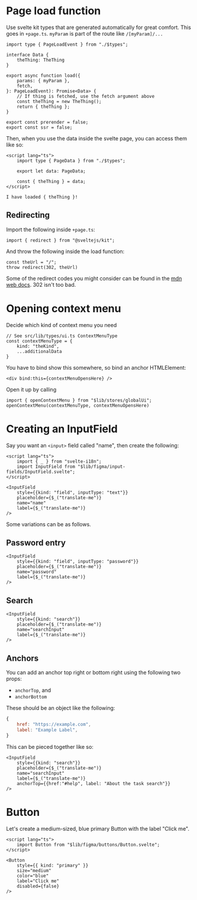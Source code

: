 # Page load function

Use svelte kit types that are generated automatically for great comfort. This
goes in `+page.ts`. `myParam` is part of the route like `/[myParam]/...`

```
import type { PageLoadEvent } from "./$types";

interface Data {
    theThing: TheThing
}

export async function load({
    params: { myParam },
    fetch,
}: PageLoadEvent): Promise<Data> {
    // If thing is fetched, use the fetch argument above
    const theThing = new TheThing();
    return { theThing };
}

export const prerender = false;
export const ssr = false;
```

Then, when you use the data inside the svelte page, you can access them like
so:

```
<script lang="ts">
    import type { PageData } from "./$types";

    export let data: PageData;

    const { theThing } = data;
</script>

I have loaded { theThing }!
```

## Redirecting

Import the following inside `+page.ts`:

```
import { redirect } from "@sveltejs/kit";
```

And throw the following inside the load function:

```
const theUrl = "/";
throw redirect(302, theUrl)
```

Some of the redirect codes you might consider can be found in the [mdn web
docs](https://developer.mozilla.org/en-US/docs/Web/HTTP/Redirections). 302
isn't too bad.

# Opening context menu

Decide which kind of context menu you need

```
// See src/lib/types/ui.ts ContextMenuType
const contextMenuType = {
    kind: "theKind",
    ...additionalData
}
```

You have to bind show this somewhere, so bind an anchor HTMLElement:

```
<div bind:this={contextMenuOpensHere} />
```

Open it up by calling

```
import { openContextMenu } from "$lib/stores/globalUi";
openContextMenu(contextMenuType, contextMenuOpensHere)
```

# Creating an InputField

Say you want an `<input>` field called "name", then create the following:

```
<script lang="ts">
    import { _ } from "svelte-i18n";
    import InputField from "$lib/figma/input-fields/InputField.svelte";
</script>

<InputField
    style={{kind: "field", inputType: "text"}}
    placeholder={$_("translate-me")}
    name="name"
    label={$_("translate-me")}
/>
```

Some variations can be as follows.

## Password entry

```
<InputField
    style={{kind: "field", inputType: "password"}}
    placeholder={$_("translate-me")}
    name="password"
    label={$_("translate-me")}
/>
```

## Search

```
<InputField
    style={{kind: "search"}}
    placeholder={$_("translate-me")}
    name="searchInput"
    label={$_("translate-me")}
/>
```

## Anchors

You can add an anchor top right or bottom right using the following two props:

- `anchorTop`, and
- `anchorBottom`

These should be an object like the following:

```js
{
    href: "https://example.com",
    label: "Example Label",
}
```

This can be pieced together like so:

```
<InputField
    style={{kind: "search"}}
    placeholder={$_("translate-me")}
    name="searchInput"
    label={$_("translate-me")}
    anchorTop={{href:"#help", label: "About the task search"}}
/>
```

# Button

Let's create a medium-sized, blue primary Button with the label "Click me".

```
<script lang="ts">
    import Button from "$lib/figma/buttons/Button.svelte";
</script>

<Button
    style={{ kind: "primary" }}
    size="medium"
    color="blue"
    label="Click me"
    disabled={false}
/>
```
